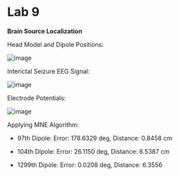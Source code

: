 # Lab 9

**Brain Source Localization**

Head Model and Dipole Positions:

![image](https://user-images.githubusercontent.com/94138466/152870443-91d9b1c9-55c9-4482-9a49-8bea3459cc4f.png)

Interictal Seizure EEG Signal:

![image](https://user-images.githubusercontent.com/94138466/152870537-ae577525-18b1-40bb-bbd0-ca67aed0420e.png)

Electrode Potentials:

![image](https://user-images.githubusercontent.com/94138466/152870707-9c3fe9d4-156b-482c-9f60-a7db0005169e.png)

Applying MNE Algorithm:

*   97th Dipole: Error: 178.6329 deg, Distance: 0.8458 cm

*   104th Dipole: Error: 26.1150 deg, Distance: 6.5387 cm

*   1299th Dipole: Error: 0.0208 deg, Distance: 6.3556
